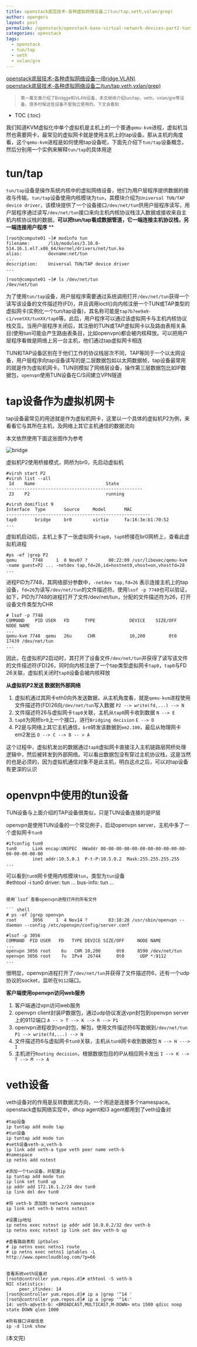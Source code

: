 ```yaml
---
title: openstack底层技术-各种虚拟网络设备二(tun/tap,veth,vxlan/grep)      
author: opengers
layout: post
permalink: /openstack/openstack-base-virtual-network-devices-part2-tuntap-gre-vxlan/
categories: openstack
tags:
  - openstack
  - tun/tap
  - veth
  - vxlan/gre
---
```


[openstack底层技术-各种虚拟网络设备一(Bridge,VLAN)](http://www.isjian.com/openstack/openstack-base-virtual-network-devices-part1-bridge-and-vlan/)     
[openstack底层技术-各种虚拟网络设备二(tun/tap,veth,vxlan/grep)](http://www.isjian.com/openstack/openstack-base-virtual-network-devices-part2-tuntap-gre-vxlan/)     

><small>第一篇文章介绍了Bridgge和VLAN设备，本文继续介绍tun/tap，veth，vxlan/gre等设备，很多时候这些设备不是独立使用的，下文会看到</small>      

* TOC
{:toc}    

我们知道KVM虚拟化中单个虚拟机是主机上的一个普通`qemu-kvm`进程，虚拟机当然也需要网卡，最常见的虚拟网卡就是使用主机上的tap设备。那从主机的角度看，这个`qemu-kvm`进程是如何使用tap设备呢，下面先介绍下`tun/tap`设备概念，然后分别用一个实例来解释`tun/tap`的具体用途                              

# tun/tap     

`tun/tap`设备是操作系统内核中的虚拟网络设备，他们为用户层程序提供数据的接收与传输。`tun/tap`设备使用内核模块为`tun`，其模块介绍为`Universal TUN/TAP device driver`，该模块提供了一个设备接口`/dev/net/tun`供用户层程序读写，用户层程序通过读写`/dev/net/tun`接口来向主机内核协议栈注入数据或接收来自主机内核协议栈的数据。**可以把tun/tap看成数据管道，它一端连接主机协议栈，另一端连接用户程序** **                

``` shell
[root@compute01 ~]# modinfo tun
filename:       /lib/modules/3.10.0-514.16.1.el7.x86_64/kernel/drivers/net/tun.ko
alias:          devname:net/tun
...
description:    Universal TUN/TAP device driver
...

[root@compute01 ~]# ls /dev/net/tun 
/dev/net/tun
```

为了使用`tun/tap`设备，用户层程序需要通过系统调用打开`/dev/net/tun`获得一个读写该设备的文件描述符(FD)，并且调用ioctl()向内核注册一个TUN或TAP类型的虚拟网卡(实例化一个tun/tap设备)，其名称可能是`tap7b7ee9a9-c1/vnetXX/tunXX/tap0`等。此后，用户程序可以通过该虚拟网卡与主机内核协议栈交互。当用户层程序关闭后，其注册的TUN或TAP虚拟网卡以及路由表相关条目(使用tun可能会产生路由表条目，比如openvpn)都会被内核释放。可以把用户层程序看做是网络上另一台主机，他们通过tap虚拟网卡相连       

TUN和TAP设备区别在于他们工作的协议栈层次不同，TAP等同于一个以太网设备，用户层程序向tap设备读写的是二层数据包如以太网数据帧，tap设备最常用的就是作为虚拟机网卡。TUN则模拟了网络层设备，操作第三层数据包比如IP数据包，`openvpn`使用TUN设备在C/S间建立VPN隧道                    

# tap设备作为虚拟机网卡     

tap设备最常见的用途就是作为虚拟机网卡，这里以一个具体的虚拟机P2为例，来看看它与其所在主机，及网络上其它主机通信的数据流向                                     

本文依然使用下面这张图作为参考                                     

![bridge](/images/openstack/openstack-virtual-devices/bridge.png)     

虚拟机P2使用桥接模式，网桥为br0，先启动虚拟机                    

``` shell
#virsh start P2
#virsh list --all
 Id    Name                           State
----------------------------------------------------
 23    P2                             running
 
#virsh domiflist 9
Interface  Type       Source     Model       MAC
-------------------------------------------------------
tap0       bridge     br0        virtio      fa:16:3e:b1:70:52
...
```

虚拟机启动后，主机上多了一张虚拟网卡`tap0`，`tap0`桥接在br0网桥上，查看此虚拟机进程        

``` shell
#ps -ef |grep P2
qemu      7748     1  0 Nov07 ?        00:22:09 /usr/libexec/qemu-kvm -name guest=P2 ... -netdev tap,fd=26,id=hostnet0,vhost=on,vhostfd=28 ...      
```

进程PID为7748，其网络部分参数中，`-netdev tap,fd=26` 表示连接主机上的tap设备，`fd=26`为读写`/dev/net/tun`的文件描述符。使用`lsof -p 7748`也可以验证，如下，PID为7748的进程打开了文件/dev/net/tun，分配的文件描述符为26，打开设备文件类型为CHR    

``` shell
# lsof -p 7748
COMMAND    PID USER   FD      TYPE             DEVICE    SIZE/OFF     NODE NAME
...
qemu-kvm 7748  qemu   26u      CHR             10,200         0t0    17439 /dev/net/tun
...             
```

因此，在虚拟机P2启动时，其打开了设备文件`/dev/net/tun`并获得了读写该文件的文件描述符(FD)26，同时向内核注册了一个tap类型虚拟网卡`tap0`，`tap0`与FD 26关联，虚拟机关闭时`tap0`设备会被内核释放     

**从虚拟机P2发送 数据到外部网络**              

1. 虚拟机通过其网卡eth0向外发送数据，从主机角度看，就是`qemu-kvm`进程使用文件描述符(FD)26向`/dev/net/tun`写入数据 `P2 --> write(fd,...) --> N`    
1. 文件描述符26与虚拟网卡`tap0`关联，主机从`tap0`网卡收到数据 `N --> E`       
1. `tap0`为网桥`br0`上一个接口，进行`Bridging decision`  `E --> D`             
1. P2是与网络上其它主机通信，`br0`转发该数据到`em2.100`，最后从物理网卡em2发出  `D --> C --> B -- > A`           

这个过程中，虚拟机发出的数据通过`tap0`虚拟网卡直接注入主机链路层网桥处理逻辑中，然后被转发到外部网络。可以看出数据包没有穿过主机协议栈，这是当然的也是必须的，因为虚拟机通信对象不是此主机，明白这点之后，可以对tap设备有更深的认识               

# openvpn中使用的tun设备              

TUN设备与上面介绍的TAP设备很类似，只是TUN设备连接的是IP层         

openvpn是使用TUN设备的一个常见例子，启动openvpn server，主机中多了一个虚拟网卡`tun0`        

``` shell
#ifconfig tun0
tun0      Link encap:UNSPEC  HWaddr 00-00-00-00-00-00-00-00-00-00-00-00-00-00-00-00
          inet addr:10.5.0.1  P-t-P:10.5.0.2  Mask:255.255.255.255
...
```

可以看到`tun0`网卡使用内核模块`tun`，类型为`tun`设备      
#ethtool -i tun0
driver: tun
...
bus-info: tun
...

```

使用`lsof`查看openvpn进程打开的所有文件        

``` shell
# ps -ef |grep openvpn
root      3056     1  4 Nov14 ?        03:18:28 /usr/sbin/openvpn --daemon --config /etc/openvpn/config/server.conf

#lsof -p 3056
COMMAND  PID USER   FD   TYPE DEVICE SIZE/OFF     NODE NAME
...
openvpn 3056 root    6u   CHR 10,200      0t0     8590 /dev/net/tun
openvpn 3056 root    7u  IPv4  26744      0t0      UDP *:9112
...
```

很明显，openvpn进程打开了`/dev/net/tun`并获得了文件描述符6，还有一个udp协议的socket，监听在`9112`端口。       

**客户端使用openvpn访问web服务**        

1. 客户端通过vpn访问web服务      
1. openvpn client封装IP数据包，通过udp协议发送vpn封包到openvpn server上的9112端口  `A -- > T --> K --> R --> P1`      
1. openvpn进程收到vpn封包，解包，使用文件描述符6写数据到`/dev/net/tun` `P1 --> write(fd,...) --> N`     
1. 文件描述符6与虚拟网卡`tun0`关联，主机从`tun0`网卡收到数据包 `N --> H ---> I`     
1. 主机进行`Routing decision`，根据数据包目的IP从相应网卡发出 `I --> K --> T --> M --> A`             

# veth设备    

veth设备对的作用是反转数据流方向，一个用途是连接多个namespace。openstack虚拟网络实现中，dhcp agent和l3 agent都用到了veth设备对             

``` shell
#tap设备
ip tuntap add mode tap
#tun设备
ip tuntap add mode tun
#veth设备veth-a,veth-b
ip link add veth-a type veth peer name veth-b
#namespace
ip netns add nstest

#添加一个tun设备，并配置ip
ip tuntap add mode tun
ip link set tun0 up
ip addr add 172.16.1.2/24 dev tun0
ip link del dev tun0

#将 veth-b 添加到 network namespace
ip link set veth-b netns nstest

#设置ip地址
ip netns exec nstest ip addr add 10.0.0.2/32 dev veth-b
ip netns exec nstest ip link set dev veth-b up

#查看路由表和 iptbales
# ip netns exec netns1 route
# ip netns exec netns1 iptables -L
http://www.opencloudblog.com/?p=66


查看系统veth设备对
[root@controller yum.repos.d]# ethtool -S veth-b
NIC statistics:
     peer_ifindex: 14
[root@controller yum.repos.d]# ip a |grep '^14 '
[root@controller yum.repos.d]# ip a |grep '^14:'
14: veth-a@veth-b: <BROADCAST,MULTICAST,M-DOWN> mtu 1500 qdisc noop state DOWN qlen 1000

#所有接口详细信息
ip -d link show
```

(本文完)    
